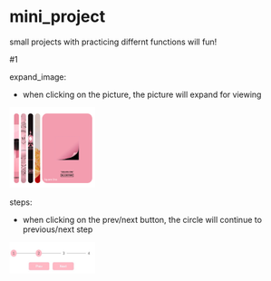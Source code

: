 # mini_project
 
small projects with practicing differnt functions will fun!

#1

expand_image:
- when clicking on the picture, the picture will expand for viewing
<img src="./images/expand_image.png" width="30%" height="30%">

steps:
- when clicking on the prev/next button, the circle will continue to previous/next step
<img src="./images/step.jpg" width="30%" height="30%">